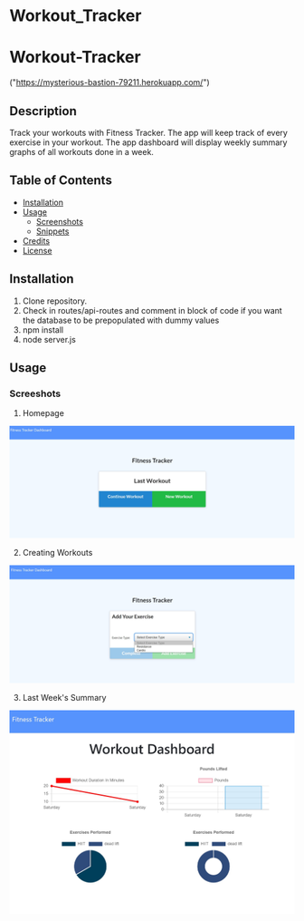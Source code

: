 # Workout_Tracker
# Workout-Tracker
("https://mysterious-bastion-79211.herokuapp.com/")

## Description

Track your workouts with Fitness Tracker. The app will keep track of every exercise in your workout. The app dashboard will display weekly summary graphs of all workouts done in a week.

## Table of Contents

* [Installation](#installation)
* [Usage](#usage)
    * [Screenshots](#screenshots)
    * [Snippets](#snippets)
* [Credits](#credits)
* [License](#license)

## Installation

1. Clone repository. 
2. Check in routes/api-routes and comment in block of code if you want the database to be prepopulated with dummy values
3. npm install
4. node server.js

## Usage

### Screeshots

1. Homepage

![Homepage](https://github.com/Nolsar/Workout_Tracker/blob/main/Assets/homepage.jpg)

2. Creating Workouts

![AddExercise](https://github.com/Nolsar/Workout_Tracker/blob/main/Assets/add_exercise.jpg)

3. Last Week's Summary

![statspage](https://github.com/Nolsar/Workout_Tracker/blob/main/Assets/dashboard.jpg)
